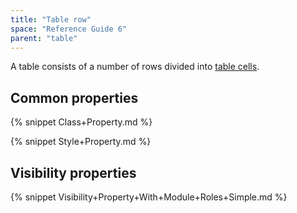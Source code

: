 ```yaml
---
title: "Table row"
space: "Reference Guide 6"
parent: "table"
---
```



A table consists of a number of rows divided into [table cells](table-cell).

## Common properties

{% snippet Class+Property.md %}

{% snippet Style+Property.md %}

## Visibility properties

{% snippet Visibility+Property+With+Module+Roles+Simple.md %}
